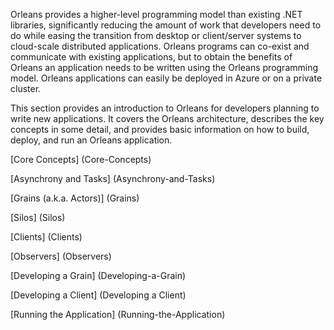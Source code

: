 Orleans provides a higher-level programming model than existing .NET libraries, significantly reducing the amount of work that developers need to do while easing the transition from desktop or client/server systems to cloud-scale distributed applications. Orleans programs can co-exist and communicate with existing applications, but to obtain the benefits of Orleans an application needs to be written using the Orleans programming model. Orleans applications can easily be deployed in Azure or on a private cluster.

 This section provides an introduction to Orleans for developers planning to write new applications. It covers the Orleans architecture, describes the key concepts in some detail, and provides basic information on how to build, deploy, and run an Orleans application.

[Core Concepts] (Core-Concepts)

[Asynchrony and Tasks] (Asynchrony-and-Tasks)

[Grains (a.k.a. Actors)] (Grains)

[Silos] (Silos)

[Clients] (Clients)

[Observers] (Observers)

[Developing a Grain] (Developing-a-Grain)

[Developing a Client] (Developing a Client)

[Running the Application] (Running-the-Application)